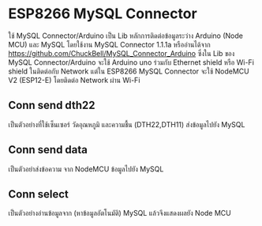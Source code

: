 # ESP8266 MySQL Connector

  ใช้ MySQL Connector/Arduino เป็น Lib หลักการติดต่อข้อมูลระว่าง Arduino (Node MCU) และ MySQL โดยใช้งาน MySQL Connector 1.1.1a หรืออ่านได้จาก https://github.com/ChuckBell/MySQL_Connector_Arduino
ซึ่งใน Lib ของ MySQL Connector/Arduino จะใช้ Arduino uno ร่วมกับ Ethernet shield หรือ Wi-Fi shield ในติดต่อกับ Network แต่ใน ESP8266 MySQL Connector จะใช้ NodeMCU V2 (ESP12-E) โดยติดต่อ Network ผ่าน Wi-Fi

## Conn send dth22
  เป็นตัวอย่างที่ใช้เซ็นเซอร์ วัดอุณหภูมิ และความชื้น (DTH22,DTH11) ส่งข้อมูลไปยัง MySQL

## Conn send data
  เป็นตัวอย่าส่งข้อความ จาก NodeMCU ข้อมูลไปยัง MySQL

## Conn select
  เป็นตัวอย่างอ่านข้อมูลจาก (หาข้อมูลอัตโนมัติ) MySQL แล้วจึงแสดงผลยัง Node MCU
